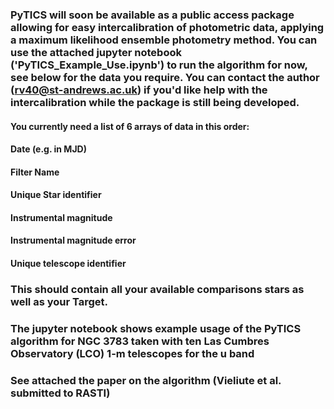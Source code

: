 ### PyTICS will soon be available as a public access package allowing for easy intercalibration of photometric data, applying a maximum likelihood ensemble photometry method. You can use the attached jupyter notebook ('PyTICS_Example_Use.ipynb') to run the algorithm for now, see below for the data you require. You can contact the author (rv40@st-andrews.ac.uk) if you'd like help with the intercalibration while the package is still being developed.

#### You currently need a list of 6 arrays of data in this order:
#### Date (e.g. in MJD)
#### Filter Name
#### Unique Star identifier
#### Instrumental magnitude
#### Instrumental magnitude error
#### Unique telescope identifier

### This should contain all your available comparisons stars as well as your Target.

### The jupyter notebook shows example usage of the PyTICS algorithm for NGC 3783 taken with ten Las Cumbres Observatory (LCO) 1-m telescopes for the u band 

### See attached the paper on the algorithm (Vieliute et al. submitted to RASTI)
